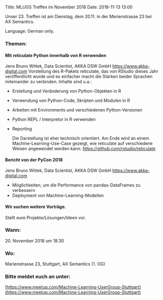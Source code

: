 Title: MLUGS Treffen im November 2018
Date: 2018-11-13 13:00

Unser 23. Treffen ist am Dienstag, dem 20.11. in der Marienstrasse 23 bei AX Semantics.

Language: German only.

### Themen:

#### Mit reticulate Python innerhalb von R verwenden

  Jens Bruno Wittek, Data Scientist, AKKA DSW GmbH <https://www.akka-digital.com>
  Vorstellung des R-Pakets reticulate, das von RStudio dieses Jahr veröffentlicht wurde und es einfacher macht die Stärken beider Sprachen miteinander zu verbinden. Inhalte sind u.a.:

  - Erstellung und Veränderung von Python-Objekten in R
  - Verwendung von Python-Code, Skripten und Modulen in R
  - Arbeiten mit Environments und verschiedenen Python-Versionen
  - Python REPL / Interpretor in R verwenden
  - Reporting

    Die Darstellung ist eher technisch orientiert. Am Ende wird an einem Machine-Learning-Use-Case gezeigt, wie reticulate auf verschiedene Weisen angewendet werden kann.
    <https://github.com/rstudio/reticulate>

#### Bericht von der PyCon 2018

  Jens Bruno Wittek, Data Scientist, AKKA DSW GmbH <https://www.akka-digital.com>

  - Möglichkeiten, um die Performance von pandas-DataFrames zu verbessern
  - Deployment von Machine-Learning-Modellen


#### Wir suchen weitere Vorträge.

Stellt eure Projekte/Lösungen/Ideen vor.


### Wann:

<p>20. November 2018 um 18:30</p>  

### Wo:

Marienstrasse 23, Stuttgart, AX Semantics (1. OG)

### Bitte meldet euch an unter:
[https://www.meetup.com/Machine-Learning-UserGroup-Stuttgart](https://www.meetup.com/Machine-Learning-UserGroup-Stuttgart)
